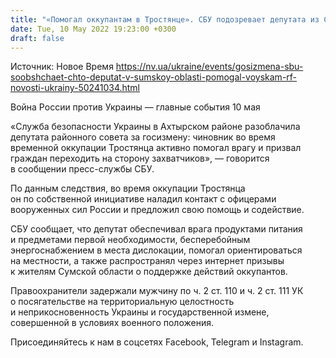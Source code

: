```yaml
---
title: "«Помогал оккупантам в Тростянце». СБУ подозревает депутата из Сумской области в госизмене"
date: Tue, 10 May 2022 19:23:00 +0300
draft: false
---
```

Источник: Новое Время https://nv.ua/ukraine/events/gosizmena-sbu-soobshchaet-chto-deputat-v-sumskoy-oblasti-pomogal-voyskam-rf-novosti-ukrainy-50241034.html


Война России против Украины — главные события 10 мая

«Служба безопасности Украины в Ахтырском районе разоблачила депутата районного совета за госизмену: чиновник во время временной оккупации Тростянца активно помогал врагу и призвал граждан переходить на сторону захватчиков», — говорится в сообщении пресс-службы СБУ.

По данным следствия, во время оккупации Тростянца он по собственной инициативе наладил контакт с офицерами вооруженных сил России и предложил свою помощь и содействие.

СБУ сообщает, что депутат обеспечивал врага продуктами питания и предметами первой необходимости, бесперебойным энергоснабжением в места дислокации, помогал ориентироваться на местности, а также распространял через интернет призывы к жителям Сумской области о поддержке действий оккупантов.

Правоохранители задержали мужчину по ч. 2 ст. 110 и ч. 2 ст. 111 УК о посягательстве на территориальную целостность и неприкосновенность Украины и государственной измене, совершенной в условиях военного положения.

Присоединяйтесь к нам в соцсетях Facebook, Telegram и Instagram.
